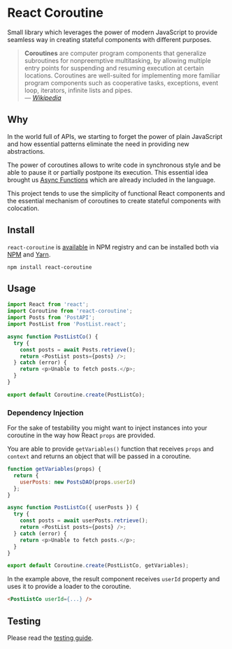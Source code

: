 # React Coroutine

Small library which leverages the power of modern JavaScript to provide seamless way in creating stateful components with different purposes.

> **Coroutines** are computer program components that generalize subroutines for nonpreemptive multitasking, by allowing multiple entry points for suspending and resuming execution at certain locations. Coroutines are well-suited for implementing more familiar program components such as cooperative tasks, exceptions, event loop, iterators, infinite lists and pipes.  
> — _[Wikipedia](https://en.wikipedia.org/wiki/Coroutine)_

## Why

In the world full of APIs, we starting to forget the power of plain JavaScript and how essential patterns eliminate the need in providing new abstractions.

The power of coroutines allows to write code in synchronous style and be able to pause it or partially postpone its execution. This essential idea brought us [Async Functions](https://github.com/tc39/ecmascript-asyncawait) which are already included in the language.

This project tends to use the simplicity of functional React components and the essential mechanism of coroutines to create stateful components with colocation.

## Install

`react-coroutine` is [available](https://www.npmjs.com/package/react-coroutine) in NPM registry and can be installed both via [NPM](https://www.npmjs.com/) and [Yarn](https://yarnpkg.com/).

```
npm install react-coroutine
```

## Usage

```javascript
import React from 'react';
import Coroutine from 'react-coroutine';
import Posts from 'PostAPI';
import PostList from 'PostList.react';

async function PostListCo() {
  try {
    const posts = await Posts.retrieve();
    return <PostList posts={posts} />;
  } catch (error) {
    return <p>Unable to fetch posts.</p>;
  }
}

export default Coroutine.create(PostListCo);
```

### Dependency Injection

For the sake of testability you might want to inject instances into your coroutine in the way how React `props` are provided.

You are able to provide `getVariables()` function that receives `props` and `context` and returns an object that will be passed in a coroutine.

```javascript
function getVariables(props) {
  return {
    userPosts: new PostsDAO(props.userId)
  };
}

async function PostListCo({ userPosts }) {
  try {
    const posts = await userPosts.retrieve();
    return <PostList posts={posts} />;
  } catch (error) {
    return <p>Unable to fetch posts.</p>;
  }
}

export default Coroutine.create(PostListCo, getVariables);
```

In the example above, the result component receives `userId` property and uses it to provide a loader to the coroutine.

```html
<PostListCo userId={...} />
```

## Testing

Please read the [testing guide](./Testing.md).
